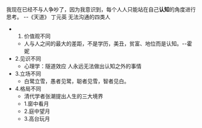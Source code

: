我现在已经不与人争吵了，因为我意识到，每个人人只能站在自己**认知**的角度进行思考。 --《天道》 丁元英
无法沟通的四类人
- 1. 价值观不同
	- 人与人之间的最大的差距，不是学历，美丑，贫富、地位而是认知。--霍妮
- 2.见识不同
	- 心理学：隧道效应 人永远无法做出认知之外的事情
- 3.立场不同
	- 白鹭立雪，愚者见鹭，聪者见雪，智者见白。
- 4.格局不同
	- 清代学者张潮提出人生的三大境界
	- 1.窗中看月
	- 2.庭中望月
	- 3.高台玩月
	